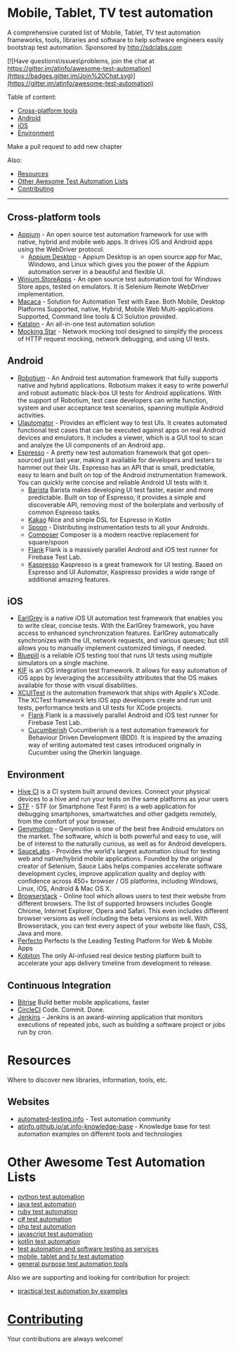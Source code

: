# Mobile, Tablet, TV test automation

A comprehensive curated list of Mobile, Tablet, TV test automation frameworks, tools, libraries and software to help software engineers easily bootstrap test automation. Sponsored by http://sdclabs.com

[![Have questions\issues\problems, join the chat at https://gitter.im/atinfo/awesome-test-automation](https://badges.gitter.im/Join%20Chat.svg)](https://gitter.im/atinfo/awesome-test-automation)

Table of content:

- [Cross-platform tools](#cross-platform-tools)
- [Android](#android)
- [iOS](#ios)
- [Environment](#environment)

Make a pull request to add new chapter

Also:

- [Resources](#resources)
- [Other Awesome Test Automation Lists](#other-awesome-test-automation-lists)
- [Contributing](#contributing)

---

## Cross-platform tools
* [Appium](http://appium.io/) - An open source test automation framework for use with native, hybrid and mobile web apps. It drives iOS and Android apps using the WebDriver protocol.
    * [Appium Desktop](https://github.com/appium/appium-desktop) - Appium Desktop is an open source app for Mac, Windows, and Linux which gives you the power of the Appium automation server in a beautiful and flexible UI.
* [Winium.StoreApps](https://github.com/2gis/Winium.StoreApps/) - An open source test automation tool for Windows Store apps, tested on emulators. It is Selenium Remote WebDriver implementation.
* [Macaca](https://macacajs.github.io/) - Solution for Automation Test with Ease. Both Mobile, Desktop Platforms Supported, native, Hybrid, Mobile Web Multi-applications Supported, Command line tools & CI Solution provided.
* [Katalon](https://www.katalon.com/) - An all-in-one test automation solution
* [Mocking Star](https://github.com/Trendyol/mockingstar) - Network mocking tool designed to simplify the process of HTTP request mocking, network debugging, and using UI tests.

## Android
* [Robotium](https://code.google.com/p/robotium/) - An Android test automation framework that fully supports native and hybrid applications. Robotium makes it easy to write powerful and robust automatic black-box UI tests for Android applications. With the support of Robotium, test case developers can write function, system and user acceptance test scenarios, spanning multiple Android activities.
* [UIautomator](http://developer.android.com/tools/help/uiautomator/index.html) - Provides an efficient way to test UIs. It creates automated functional test cases that can be executed against apps on real Android devices and emulators. It includes a viewer, which is a GUI tool to scan and analyze the UI components of an Android app.
* [Espresso](https://code.google.com/p/android-test-kit/wiki/Espresso) - A pretty new test automation framework that got open-sourced just last year, making it available for developers and testers to hammer out their UIs. Espresso has an API that is small, predictable, easy to learn and built on top of the Android instrumentation framework. You can quickly write concise and reliable Android UI tests with it.
    * [Barista](https://github.com/AdevintaSpain/Barista) Barista makes developing UI test faster, easier and more predictable. Built on top of Espresso, it provides a simple and discoverable API, removing most of the boilerplate and verbosity of common Espresso tasks.
    * [Kakao](https://github.com/agoda-com/Kakao) Nice and simple DSL for Espresso in Kotlin
    * [Spoon](https://github.com/square/spoon) - Distributing instrumentation tests to all your Androids.
    * [Composer](https://github.com/gojuno/composer) Composer is a modern reactive replacement for square/spoon
    * [Flank](https://github.com/Flank/flank) Flank is a massively parallel Android and iOS test runner for Firebase Test Lab.
    * [Kaspresso](https://github.com/KasperskyLab/Kaspresso) Kaspresso is a great framework for UI testing. Based on Espresso and UI Automator, Kaspresso provides a wide range of additional amazing features.

## iOS
* [EarlGrey](https://github.com/google/EarlGrey) is a native iOS UI automation test framework that enables you to write clear, concise tests. With the EarlGrey framework, you have access to enhanced synchronization features. EarlGrey automatically synchronizes with the UI, network requests, and various queues; but still allows you to manually implement customized timings, if needed.
* [Bluepill](https://github.com/linkedin/bluepill) is a reliable iOS testing tool that runs UI tests using multiple simulators on a single machine.
* [KIF](https://github.com/kif-framework/KIF) is an iOS integration test framework. It allows for easy automation of iOS apps by leveraging the accessibility attributes that the OS makes available for those with visual disabilities.
* [XCUITest](https://developer.apple.com/library/archive/documentation/DeveloperTools/Conceptual/testing_with_xcode/chapters/09-ui_testing.html) is the automation framework that ships with Apple's XCode. The XCTest framework lets iOS app developers create and run unit tests, performance tests and UI tests for XCode projects.
    * [Flank](https://github.com/Flank/flank) Flank is a massively parallel Android and iOS test runner for Firebase Test Lab.
    * [Cucumberish](https://github.com/Ahmed-Ali/Cucumberish) Cucumberish is a test automation framework for Behaviour Driven Development (BDD). It is inspired by the amazing way of writing automated test cases introduced originally in Cucumber using the Gherkin language.

## Environment

* [Hive CI](http://bbc.github.io/hive-ci/) is a CI system built around devices. Connect your physical devices to a hive and run your tests on the same platforms as your users
* [STF](https://github.com/openstf/stf) - STF (or Smartphone Test Farm) is a web application for debugging smartphones, smartwatches and other gadgets remotely, from the comfort of your browser.
* [Genymotion](https://www.genymotion.com/) - Genymotion is one of the best free Android emulators on the market. The software, which is both powerful and easy to use, will be of interest to the naturally curious, as well as for Android developers.
* [SauceLabs](https://saucelabs.com/) - Provides the world's largest automation cloud for testing web and native/hybrid mobile applications. Founded by the original creator of Selenium, Sauce Labs helps companies accelerate software development cycles, improve application quality and deploy with confidence across 450+ browser / OS platforms, including Windows, Linux, iOS, Android & Mac OS X.
* [Browserstack](http://www.browserstack.com/) - Online tool which allows users to test their website from different browsers. The list of supported browsers includes Google Chrome, Internet Explorer, Opera and Safari. This even includes different browser versions as well including the beta versions as well. With Browserstack, you can test every aspect of your website like flash, CSS, Java and more.
* [Perfecto](https://www.perfecto.io/) Perfecto Is the Leading Testing Platform for Web & Mobile Apps
* [Kobiton](https://kobiton.com/) The only AI-infused real device testing platform built to accelerate your app delivery timeline from development to release.

## Continuous Integration

* [Bitrise](https://www.bitrise.io/) Build better mobile applications, faster
* [CircleCI](https://circleci.com/) Code. Commit. Done.
* [Jenkins](http://jenkins-ci.org/) - Jenkins is an award-winning application that monitors executions of repeated jobs, such as building a software project or jobs run by cron.

# Resources
Where to discover new libraries, information, tools, etc.

## Websites

* [automated-testing.info](http://automated-testing.info) - Test automation community
* [atinfo.github.io/at.info-knowledge-base](http://atinfo.github.io/at.info-knowledge-base/)  - Knowledge base for test automation examples on different tools and technologies

# Other Awesome Test Automation Lists

* [python test automation](https://github.com/atinfo/awesome-test-automation/blob/master/python-test-automation.md) 
* [java test automation](https://github.com/atinfo/awesome-test-automation/blob/master/java-test-automation.md) 
* [ruby test automation](https://github.com/atinfo/awesome-test-automation/blob/master/ruby-test-automation.md) 
* [c# test automation](https://github.com/atinfo/awesome-test-automation/blob/master/c%23-test-automation.md) 
* [php test automation](https://github.com/atinfo/awesome-test-automation/blob/master/php-test-automation.md) 
* [javascript test automation](https://github.com/atinfo/awesome-test-automation/blob/master/javascript-test-automation.md) 
* [kotlin test automation](https://github.com/atinfo/awesome-test-automation/blob/master/kotlin-test-automation.md) 
* [test automation and software testing as services](https://github.com/atinfo/awesome-test-automation/blob/master/automation-and-testing-as-service.md) 
* [mobile, tablet and tv test automation](https://github.com/atinfo/awesome-test-automation/blob/master/mobile-test-automation.md)
* [general purpose test automation tools](https://github.com/atinfo/awesome-test-automation/blob/master/general-purpose-test-automation-tools.md)

Also we are supporting and looking for contribution for project:

* [practical test automation by examples](https://github.com/atinfo/at.info-knowledge-base)

# [Contributing](https://github.com/atinfo/awesome-test-automation/blob/master/CONTRIBUTING.md)
Your contributions are always welcome!

